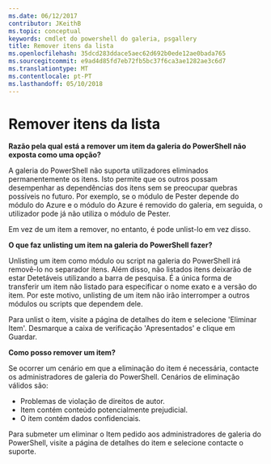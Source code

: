 ```yaml
---
ms.date: 06/12/2017
contributor: JKeithB
ms.topic: conceptual
keywords: cmdlet do powershell do galeria, psgallery
title: Remover itens da lista
ms.openlocfilehash: 35dcd283ddace5aec62d692b0ede12ae0bada765
ms.sourcegitcommit: e9ad4d85fd7eb72fb5bc37f6ca3ae1282ae3c6d7
ms.translationtype: MT
ms.contentlocale: pt-PT
ms.lasthandoff: 05/10/2018
---
```

# <a name="unlisting-items"></a>Remover itens da lista

**Razão pela qual está a remover um item da galeria do PowerShell não exposta como uma opção?**

A galeria do PowerShell não suporta utilizadores eliminados permanentemente os itens.
Isto permite que os outros possam desempenhar as dependências dos itens sem se preocupar quebras possíveis no futuro.
Por exemplo, se o módulo de Pester depende do módulo do Azure e o módulo do Azure é removido do galeria, em seguida, o utilizador pode já não utiliza o módulo de Pester.

Em vez de um item a remover, no entanto, é pode unlist-lo em vez disso.

**O que faz unlisting um item na galeria do PowerShell fazer?**

Unlisting um item como módulo ou script na galeria do PowerShell irá removê-lo no separador itens. Além disso, não listados itens deixarão de estar Detetáveis utilizando a barra de pesquisa.
É a única forma de transferir um item não listado para especificar o nome exato e a versão do item.
Por este motivo, unlisting de um item não irão interromper a outros módulos ou scripts que dependem dele.

Para unlist o item, visite a página de detalhes do item e selecione 'Eliminar Item'. Desmarque a caixa de verificação 'Apresentados' e clique em Guardar.

**Como posso remover um item?**

Se ocorrer um cenário em que a eliminação do item é necessária, contacte os administradores de galeria do PowerShell.
Cenários de eliminação válidos são:
- Problemas de violação de direitos de autor.
- Item contém conteúdo potencialmente prejudicial.
- O item contém dados confidenciais.

Para submeter um eliminar o Item pedido aos administradores de galeria do PowerShell, visite a página de detalhes do item e selecione contacte o suporte.